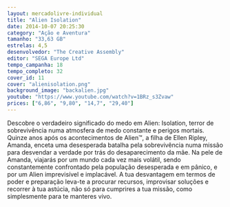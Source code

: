 ```yaml
---
layout: mercadolivre-individual
title: "Alien Isolation"
date: 2014-10-07 20:25:30
category: "Ação e Aventura"
tamanho: "33,63 GB"
estrelas: 4,5
desenvolvedor: "The Creative Assembly"
editor: "SEGA Europe Ltd"
tempo_campanha: 18
tempo_completo: 32
cover_id: 11
cover: "alienisolation.png"
background_image: "backalien.jpg"
youtube: "https://www.youtube.com/watch?v=1BRz_s3Zvaw"
prices: ["6,86", "9,80", "14,7", "29,40"]
---
```


Descobre o verdadeiro significado do medo em Alien: Isolation, terror de sobrevivência numa atmosfera de medo constante e perigos mortais. Quinze anos após os acontecimentos de Alien™, a filha de Ellen Ripley, Amanda, enceta uma desesperada batalha pela sobrevivência numa missão para desvendar a verdade por trás do desaparecimento da mãe. Na pele de Amanda, viajarás por um mundo cada vez mais volátil, sendo constantemente confrontado pela população desesperada e em pânico, e por um Alien imprevisível e implacável. A tua desvantagem em termos de poder e preparação leva-te a procurar recursos, improvisar soluções e recorrer à tua astúcia, não só para cumprires a tua missão, como simplesmente para te manteres vivo.
